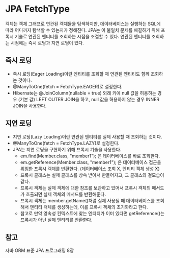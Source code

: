 # JPA FetchType
객체는 객체 그래프로 연관된 객체들을 탐색하지만, 데이터베이스는 실행하는 SQL에 따라 어디까지 탐색할 수 있는지가 정해진다. JPA는 이 불일치 문제를 해결하기 위해 프록시 기술로 연관된 엔티티를 조회하는 시점을 조절할 수 있다. 연관된 엔티티를 조회하는 시점에는 즉시 로딩과 지연 로딩이 있다.

## 즉시 로딩
- 즉시 로딩(Eager Loading)이란 엔티티를 조회할 때 연관된 엔티티도 함께 조회하는 것이다.
- @ManyToOne(fetch = FetchType.EAGER)로 설정한다.
- Hibernate는 @JoinColumn(nullable = true) 외래 키에 null 값을 허용하는 경우 (기본 값) LEFT OUTER JOIN을 하고, null 값을 허용하지 않는 경우 INNER JOIN을 사용한다.

## 지연 로딩
- 지연 로딩(Lazy Loading)이란 연관된 엔티티를 실제 사용할 때 조회하는 것이다.
- @ManyToOne(fetch = FetchType.LAZY)로 설정한다.
- JPA는 지연 로딩을 구현하기 위해 프록시 기술을 사용한다.
  - em.find(Member.class, "member1"); 은 데이터베이스를 바로 조회한다.
  - em.getReference(Member.class, "member1"); 은 데이터베이스 접근을 위임한 프록시 객체를 반환한다. (데이터베이스 조회 X, 엔티티 객체 생성 X)
  - 프록시 클래스는 실제 클래스를 상속 받아서 만들어지고, 그 클래스와 겉모습이 같다.
  - 프록시 객체는 실제 객체에 대한 참조를 보관하고 있어서 프록시 객체의 메서드가 호출되면 실제 객체의 메서드를 반환해준다.
  - 프록시 객체는 member.getName()처럼 실제 사용될 때 데이터베이스를 조회해서 엔티티 객체를 생성하는데, 이를 프록시 객체의 초기화라고 한다.
  - 참고로 만약 영속성 컨텍스트에 찾는 엔티티가 이미 있다면 getReference()는 프록시가 아닌 실제 엔티티를 반환한다.

## 참고
자바 ORM 표준 JPA 프로그래밍 8장  